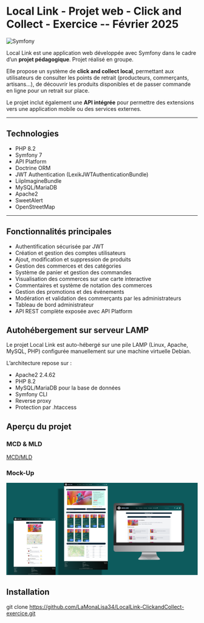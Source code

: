 # Local Link - Projet web - Click and Collect - Exercice -- Février 2025

![Symfony](https://img.shields.io/badge/Symfony-7.0-blue)

Local Link est une application web développée avec Symfony dans le cadre d’un **projet pédagogique**. Projet réalisé en groupe. 

Elle propose un système de **click and collect local**, permettant aux utilisateurs de consulter les points de retrait (producteurs, commerçants, artisans…), de découvrir les produits disponibles et de passer commande en ligne pour un retrait sur place.

Le projet inclut également une **API intégrée** pour permettre des extensions vers une application mobile ou des services externes. 

---

## Technologies

- PHP 8.2
- Symfony 7
- API Platform
- Doctrine ORM
- JWT Authentication (LexikJWTAuthenticationBundle)
- LiipImagineBundle
- MySQL/MariaDB
- Apache2
- SweetAlert
- OpenStreetMap
  
---
## Fonctionnalités principales

- Authentification sécurisée par JWT
- Création et gestion des comptes utilisateurs
- Ajout, modification et suppression de produits
- Gestion des commerces et des catégories
- Système de panier et gestion des commandes
- Visualisation des commerces sur une carte interactive
- Commentaires et système de notation des commerces
- Gestion des promotions et des événements
- Modération et validation des commerçants par les administrateurs
- Tableau de bord administrateur
- API REST complète exposée avec API Platform

## Autohébergement sur serveur LAMP

Le projet Local Link est auto-hébergé sur une pile LAMP (Linux, Apache, MySQL, PHP) configurée manuellement sur une machine virtuelle Debian.

L’architecture repose sur :
- Apache2 2.4.62 
- PHP 8.2
- MySQL/MariaDB pour la base de données
- Symfony CLI 
- Reverse proxy 
- Protection par .htaccess

## Aperçu du projet 

### MCD & MLD
[MCD/MLD](public/images_projet_git/Local_Link_MCL_MLD.png)

### Mock-Up
![Mock-Up du projet](public/images_projet_git/mock_up.png)

## Installation 
git clone https://github.com/LaMonaLisa34/LocalLink-ClickandCollect-exercice.git
